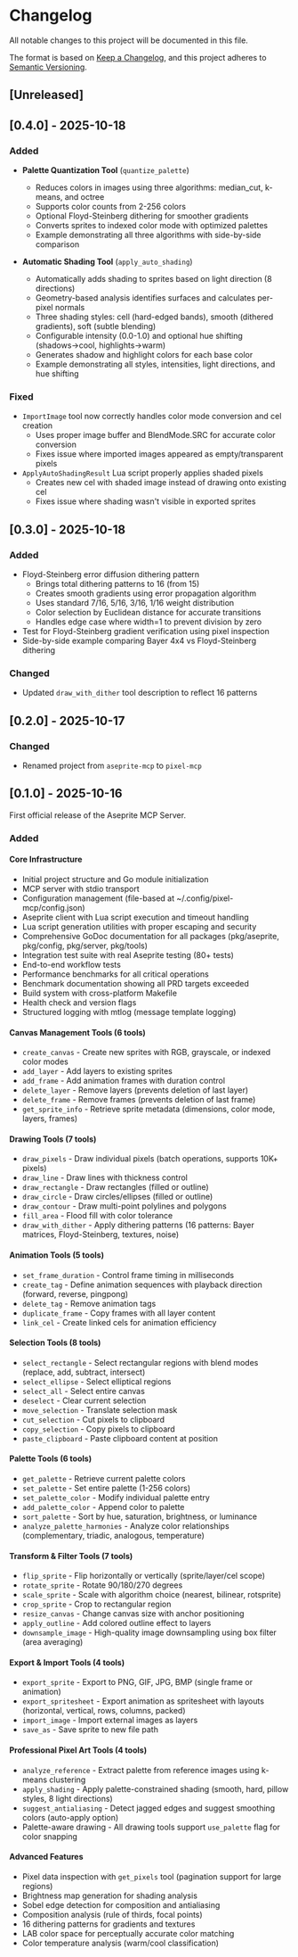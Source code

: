 # Changelog

All notable changes to this project will be documented in this file.

The format is based on [Keep a Changelog](https://keepachangelog.com/en/1.0.0/),
and this project adheres to [Semantic Versioning](https://semver.org/spec/v2.0.0.html).

## [Unreleased]

## [0.4.0] - 2025-10-18

### Added
- **Palette Quantization Tool** (`quantize_palette`)
  - Reduces colors in images using three algorithms: median_cut, k-means, and octree
  - Supports color counts from 2-256 colors
  - Optional Floyd-Steinberg dithering for smoother gradients
  - Converts sprites to indexed color mode with optimized palettes
  - Example demonstrating all three algorithms with side-by-side comparison

- **Automatic Shading Tool** (`apply_auto_shading`)
  - Automatically adds shading to sprites based on light direction (8 directions)
  - Geometry-based analysis identifies surfaces and calculates per-pixel normals
  - Three shading styles: cell (hard-edged bands), smooth (dithered gradients), soft (subtle blending)
  - Configurable intensity (0.0-1.0) and optional hue shifting (shadows→cool, highlights→warm)
  - Generates shadow and highlight colors for each base color
  - Example demonstrating all styles, intensities, light directions, and hue shifting

### Fixed
- `ImportImage` tool now correctly handles color mode conversion and cel creation
  - Uses proper image buffer and BlendMode.SRC for accurate color conversion
  - Fixes issue where imported images appeared as empty/transparent pixels
- `ApplyAutoShadingResult` Lua script properly applies shaded pixels
  - Creates new cel with shaded image instead of drawing onto existing cel
  - Fixes issue where shading wasn't visible in exported sprites

## [0.3.0] - 2025-10-18

### Added
- Floyd-Steinberg error diffusion dithering pattern
  - Brings total dithering patterns to 16 (from 15)
  - Creates smooth gradients using error propagation algorithm
  - Uses standard 7/16, 5/16, 3/16, 1/16 weight distribution
  - Color selection by Euclidean distance for accurate transitions
  - Handles edge case where width=1 to prevent division by zero
- Test for Floyd-Steinberg gradient verification using pixel inspection
- Side-by-side example comparing Bayer 4x4 vs Floyd-Steinberg dithering

### Changed
- Updated `draw_with_dither` tool description to reflect 16 patterns

## [0.2.0] - 2025-10-17

### Changed
- Renamed project from `aseprite-mcp` to `pixel-mcp`

## [0.1.0] - 2025-10-16

First official release of the Aseprite MCP Server.

### Added

#### Core Infrastructure
- Initial project structure and Go module initialization
- MCP server with stdio transport
- Configuration management (file-based at ~/.config/pixel-mcp/config.json)
- Aseprite client with Lua script execution and timeout handling
- Lua script generation utilities with proper escaping and security
- Comprehensive GoDoc documentation for all packages (pkg/aseprite, pkg/config, pkg/server, pkg/tools)
- Integration test suite with real Aseprite testing (80+ tests)
- End-to-end workflow tests
- Performance benchmarks for all critical operations
- Benchmark documentation showing all PRD targets exceeded
- Build system with cross-platform Makefile
- Health check and version flags
- Structured logging with mtlog (message template logging)

#### Canvas Management Tools (6 tools)
- `create_canvas` - Create new sprites with RGB, grayscale, or indexed color modes
- `add_layer` - Add layers to existing sprites
- `add_frame` - Add animation frames with duration control
- `delete_layer` - Remove layers (prevents deletion of last layer)
- `delete_frame` - Remove frames (prevents deletion of last frame)
- `get_sprite_info` - Retrieve sprite metadata (dimensions, color mode, layers, frames)

#### Drawing Tools (7 tools)
- `draw_pixels` - Draw individual pixels (batch operations, supports 10K+ pixels)
- `draw_line` - Draw lines with thickness control
- `draw_rectangle` - Draw rectangles (filled or outline)
- `draw_circle` - Draw circles/ellipses (filled or outline)
- `draw_contour` - Draw multi-point polylines and polygons
- `fill_area` - Flood fill with color tolerance
- `draw_with_dither` - Apply dithering patterns (16 patterns: Bayer matrices, Floyd-Steinberg, textures, noise)

#### Animation Tools (5 tools)
- `set_frame_duration` - Control frame timing in milliseconds
- `create_tag` - Define animation sequences with playback direction (forward, reverse, pingpong)
- `delete_tag` - Remove animation tags
- `duplicate_frame` - Copy frames with all layer content
- `link_cel` - Create linked cels for animation efficiency

#### Selection Tools (8 tools)
- `select_rectangle` - Select rectangular regions with blend modes (replace, add, subtract, intersect)
- `select_ellipse` - Select elliptical regions
- `select_all` - Select entire canvas
- `deselect` - Clear current selection
- `move_selection` - Translate selection mask
- `cut_selection` - Cut pixels to clipboard
- `copy_selection` - Copy pixels to clipboard
- `paste_clipboard` - Paste clipboard content at position

#### Palette Tools (6 tools)
- `get_palette` - Retrieve current palette colors
- `set_palette` - Set entire palette (1-256 colors)
- `set_palette_color` - Modify individual palette entry
- `add_palette_color` - Append color to palette
- `sort_palette` - Sort by hue, saturation, brightness, or luminance
- `analyze_palette_harmonies` - Analyze color relationships (complementary, triadic, analogous, temperature)

#### Transform & Filter Tools (7 tools)
- `flip_sprite` - Flip horizontally or vertically (sprite/layer/cel scope)
- `rotate_sprite` - Rotate 90/180/270 degrees
- `scale_sprite` - Scale with algorithm choice (nearest, bilinear, rotsprite)
- `crop_sprite` - Crop to rectangular region
- `resize_canvas` - Change canvas size with anchor positioning
- `apply_outline` - Add colored outline effect to layers
- `downsample_image` - High-quality image downsampling using box filter (area averaging)

#### Export & Import Tools (4 tools)
- `export_sprite` - Export to PNG, GIF, JPG, BMP (single frame or animation)
- `export_spritesheet` - Export animation as spritesheet with layouts (horizontal, vertical, rows, columns, packed)
- `import_image` - Import external images as layers
- `save_as` - Save sprite to new file path

#### Professional Pixel Art Tools (4 tools)
- `analyze_reference` - Extract palette from reference images using k-means clustering
- `apply_shading` - Apply palette-constrained shading (smooth, hard, pillow styles, 8 light directions)
- `suggest_antialiasing` - Detect jagged edges and suggest smoothing colors (auto-apply option)
- Palette-aware drawing - All drawing tools support `use_palette` flag for color snapping

#### Advanced Features
- Pixel data inspection with `get_pixels` tool (pagination support for large regions)
- Brightness map generation for shading analysis
- Sobel edge detection for composition and antialiasing
- Composition analysis (rule of thirds, focal points)
- 16 dithering patterns for gradients and textures
- LAB color space for perceptually accurate color matching
- Color temperature analysis (warm/cool classification)
